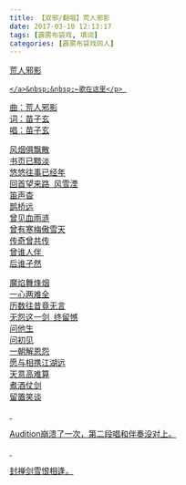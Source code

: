 ```yaml
---
title: 【双邪/翻唱】荒人邪影
date: 2017-03-10 12:13:17
tags: [霹雳布袋戏, 填词]
categories: [霹雳布袋戏同人]
---
```


<p dir="ltr"  ><a target="_blank" rel="nofollow" href="http://5sing.kugou.com/fc/15800646.html###"  >荒人邪影
    
    </a>&nbsp;&nbsp;←歌在这里</p> 
<p dir="ltr"  >曲：荒人邪影<br />词：苗子玄<br />唱：苗子玄<br /></p> 
<p dir="ltr"  >风烟俱飘散<br />书页已黯淡<br />悠悠往事已经年<br />回首望来路&nbsp;&nbsp;风雪湮<br />笛声杳<br />鹊桥远<br />曾见血雨涟<br />曾有寒梅傲雪天<br />传奇曾共传<br />曾谁人伴&nbsp;<br />后谁孑然</p> 
<p dir="ltr"  >魔焰舞烽烟<br />一心两难全<br />历数往昔竟无言<br />无怨这一剑&nbsp;&nbsp;终留憾<br />问他生<br />问初见<br />一朝解恩怨<br />愿与相携江湖远<br />天意高难算<br />煮酒仗剑<br />留置笑谈</p> 
<p dir="ltr"  >&nbsp;</p> 
<p dir="ltr"  >Audition崩溃了一次，第二段唱和伴奏没对上。</p> 
<p dir="ltr"  >&nbsp;</p> 
<p dir="ltr"  >封禅剑雪恨相逢。</p>